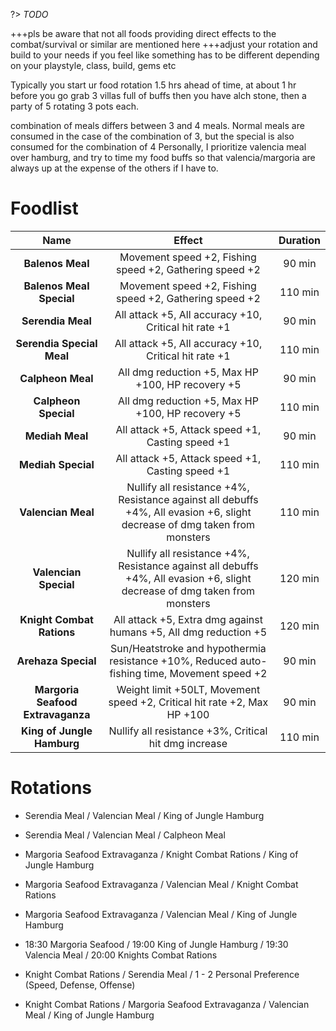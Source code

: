 ?> *TODO*

+++pls be aware that not all foods providing direct effects to the combat/survival or similar are mentioned here
+++adjust your rotation and build to your needs if you feel like something has to be different depending on your playstyle, class, build, gems etc

Typically you start ur food rotation 1.5 hrs ahead of time, at about 1 hr before you go grab 3 villas full of buffs then you have alch stone, then a party of 5 rotating 3 pots each.

combination of meals differs between 3 and 4 meals. Normal meals are consumed in the case of the combination of 3, but the special is also consumed for the combination of 4
Personally, I prioritize valencia meal over hamburg, and try to time my food buffs so that valencia/margoria are always up at the expense of the others if I have to. 

# Foodlist

|              Name              |                                                           Effect                                                           | Duration |
|:------------------------------:|:--------------------------------------------------------------------------------------------------------------------------:|:--------:|
|          **Balenos Meal**          |                                   Movement speed +2, Fishing speed +2, Gathering speed +2                                  |  90 min  |
|      **Balenos Meal Special**      |                                   Movement speed +2, Fishing speed +2, Gathering speed +2                                  |  110 min |
|          **Serendia Meal**         |                                    All attack +5, All accuracy +10, Critical hit rate +1                                   |  90 min  |
|      **Serendia Special Meal**     |                                    All attack +5, All accuracy +10, Critical hit rate +1                                   |  110 min |
|          **Calpheon Meal**         |                                      All dmg reduction +5, Max HP +100, HP recovery +5                                     |  90 min  |
|        **Calpheon Special**        |                                      All dmg reduction +5, Max HP +100, HP recovery +5                                     |  110 min |
|           **Mediah Meal**          |                                      All attack +5, Attack speed +1, Casting speed +1                                      |  90 min  |
|         **Mediah Special**         |                                      All attack +5, Attack speed +1, Casting speed +1                                      |  110 min |
|         **Valencian Meal**         | Nullify all resistance +4%, Resistance against all debuffs +4%, All evasion +6, slight decrease of dmg taken from monsters |  110 min |
|        **Valencian Special**       | Nullify all resistance +4%, Resistance against all debuffs +4%, All evasion +6, slight decrease of dmg taken from monsters |  120 min |
|      **Knight Combat Rations**     |                              All attack +5, Extra dmg against humans +5, All dmg reduction +5                              |  120 min |
|         **Arehaza Special**        |                Sun/Heatstroke and hypothermia resistance +10%,  Reduced auto-fishing time, Movement speed +2               |  90 min  |
| **Margoria Seafood  Extravaganza** |                          Weight limit +50LT, Movement speed +2, Critical hit rate +2, Max HP +100                          |  90 min  |
|     **King of Jungle Hamburg**     |                                  Nullify all resistance +3%, Critical hit dmg increase	                                  |  110 min |


# Rotations

- Serendia Meal / Valencian Meal / King of Jungle Hamburg
- Serendia Meal / Valencian Meal / Calpheon Meal
- Margoria Seafood Extravaganza / Knight Combat Rations / King of Jungle Hamburg
- Margoria Seafood Extravaganza / Valencian Meal / Knight Combat Rations
- Margoria Seafood Extravaganza / Valencian Meal / King of Jungle Hamburg


- 18:30 Margoria Seafood / 19:00 King of Jungle Hamburg / 19:30 Valencia Meal / 20:00 Knights Combat Rations
- Knight Combat Rations / Serendia Meal / 1 - 2 Personal Preference (Speed, Defense, Offense)
- Knight Combat Rations / Margoria Seafood  Extravaganza / Valencian Meal / King of Jungle Hamburg